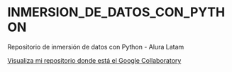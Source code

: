 # INMERSION_DE_DATOS_CON_PYTHON
Repositorio de inmersión de datos con Python - Alura Latam

<a href="https://github.com/yantano99/INMERSION_DE_DATOS_CON_PYTHON.git">Visualiza mi repositorio donde está el Google Collaboratory</a>
